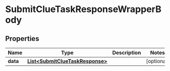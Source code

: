 

# SubmitClueTaskResponseWrapperBody


## Properties

Name | Type | Description | Notes
------------ | ------------- | ------------- | -------------
**data** | [**List&lt;SubmitClueTaskResponse&gt;**](SubmitClueTaskResponse.md) |  |  [optional]



